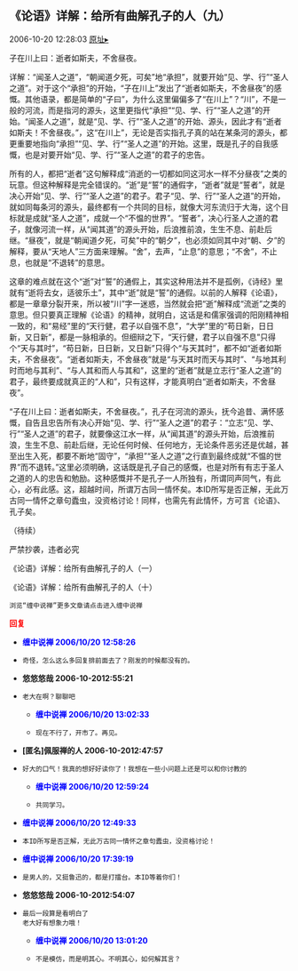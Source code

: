 ## 《论语》详解：给所有曲解孔子的人（九）
2006-10-20 12:28:03
[原址▸](http://www.fxgan.com/chan_time/2006_07_12/367.htm)



 


 


 


 子在川上曰：逝者如斯夫，不舍昼夜。


 


 详解：“闻圣人之道”，“朝闻道夕死，可矣”地“承担”，就要开始“见、学、行”“圣人之道”。对于这个“承担”的开始，“子在川上”发出了“逝者如斯夫，不舍昼夜”的感慨。其他语录，都是简单的“子曰”，为什么这里偏偏多了“在川上”？“川”，不是一般的河流，而是指河的源头，这里更指代“承担”“见、学、行”“圣人之道”的开始。“闻圣人之道”，就是“见、学、行”“圣人之道”的开始、源头，因此才有“逝者如斯夫！不舍昼夜。”，这“在川上”，无论是否实指孔子真的站在某条河的源头，都更重要地指向“承担”“见、学、行”“圣人之道”的开始。这里，既是孔子的自我感慨，也是对要开始“见、学、行”“圣人之道”的君子的忠告。


 


  所有的人，都把“逝者”这句解释成“消逝的一切都如同这河水一样不分昼夜”之类的玩意。但这种解释是完全错误的。“逝”是“誓”的通假字，“逝者”就是“誓者”，就是决心开始“见、学、行”“圣人之道”的君子。君子“见、学、行”“圣人之道”的开始，就如同每条河的源头，最终都有一个共同的目标，就像大河东流归于大海，这个目标就是成就“圣人之道”，成就一个“不愠的世界”。“誓者”，决心行圣人之道的君子，就像河流一样，从“闻其道”的源头开始，后浪推前浪，生生不息、前赴后继。“昼夜”，就是“朝闻道夕死，可矣”中的“朝夕”，也必须如同其中对“朝、夕”的解释，要从“天地人”三方面来理解。“舍”，去声，“止息”的意思；“不舍”，不止息，也就是“不退转”的意思。


 


  这章的难点就在这个“逝”对“誓”的通假上，其实这种用法并不是孤例，《诗经》里就有“逝将去女，适彼乐土”，其中“逝”就是“誓”的通假。以前的人解释《论语》，都是一章章分裂开来，所以被“川”字一迷惑，当然就会把“逝”解释成“流逝”之类的意思。但只要真正理解《论语》的精神，就明白，这话是和儒家强调的阳刚精神相一致的，和“易经”里的“天行健，君子以自强不息”，“大学”里的“苟日新，日日新，又日新”，都是一脉相承的。但细辩之下，“天行健，君子以自强不息”只得个“天与其时”，“苟日新，日日新，又日新”只得个“与天其时”，都不如“逝者如斯夫，不舍昼夜”。“逝者如斯夫，不舍昼夜”就是“与天其时而天与其时”、“与地其利时而地与其利”、“与人其和而人与其和”，这里的“逝者”就是立志行“圣人之道”的君子，最终要成就真正的“人和”，只有这样，才能真明白“逝者如斯夫，不舍昼夜”。


 


  “子在川上曰：逝者如斯夫，不舍昼夜。”，孔子在河流的源头，抚今追昔、满怀感慨，自告且忠告所有决心开始“见、学、行”“圣人之道”的君子：“立志“见、学、行”“圣人之道”的君子，就要像这江水一样，从“闻其道”的源头开始，后浪推前浪，生生不息、前赴后继，无论任何时候、任何地方，无论条件恶劣还是优越，甚至出生入死，都要不断地“固守”，“承担”“圣人之道”之行直到最终成就“不愠的世界”而不退转。”这里必须明确，这话既是孔子自己的感慨，也是对所有有志于圣人之道的人的忠告和勉励。这种感慨并不是孔子一人所独有，所谓同声同气，有此心，必有此感。这，超越时间，所谓万古同一情怀矣。本ID所写是否正解，无此万古同一情怀之章句蠹虫，没资格讨论！同样，也需先有此情怀，方可言《论语》、孔子矣。


 


 
  （待续）
 
 
  
 
 
  严禁抄袭，违者必究
 
 
  
   
  
 
 
  
 
 
  
 
 
  《论语》详解：给所有曲解孔子的人（一）
 
 
  
   
  
  
   《论语》详解：给所有曲解孔子的人（十）
  
  
   
  
  
   
    浏览“缠中说禅”更多文章请点击进入缠中说禅
   
  
 





<font color='red'>**回复**</font>


- <font color='blue'>**缠中说禅 2006/10/20 12:58:26**</font>
- ```
  奇怪，怎么这么多回复排前面去了？刚发的时候都没有的。
  ```
- **悠悠悠哉 2006-10-2012:55:21**
- ```
  老大在啊？聊聊吧
  ```
   - <font color='blue'>**缠中说禅 2006/10/20 13:02:33**</font>
   - ```
     现在不行了，开市了。再见。
     ```
- **[匿名]佩服禅的人 2006-10-2012:47:57**
- ```
  好大的口气！我真的想好好读你了！我想在一些小问题上还是可以和你讨教的
  ```
   - <font color='blue'>**缠中说禅 2006/10/20 12:59:24**</font>
   - ```
     共同学习。
     ```
- <font color='blue'>**缠中说禅 2006/10/20 12:49:33**</font>
- ```
  本ID所写是否正解，无此万古同一情怀之章句蠹虫，没资格讨论！
  ```
- <font color='blue'>**缠中说禅 2006/10/20 17:39:19**</font>
- ```
  是男人的，又挺鲁迅的，都是打擂台。本ID等着你们！
  ```
- **悠悠悠哉 2006-10-2012:54:07**
- ```
  最后一段算是看明白了
  老大好有想象力哦！
  ```
   - <font color='blue'>**缠中说禅 2006/10/20 13:01:20**</font>
   - ```
     不是模仿，而是明其心。不明其心，如何解其言？
     ```
